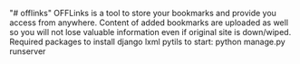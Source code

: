 "# 
offlinks" 
OFFLinks is a tool to store your bookmarks and provide you access from anywhere. Content of added bookmarks are uploaded as well so you will not lose valuable information even if original site is down/wiped.
Required packages to install
    django
    lxml
    pytils
    to start:
    python manage.py runserver
